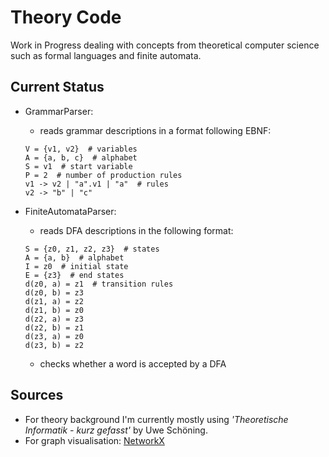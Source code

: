 # Theory Code
Work in Progress dealing with concepts from theoretical computer science such as formal languages and finite automata.

## Current Status
- GrammarParser: 
    - reads grammar descriptions in a format following EBNF:
    ```
    V = {v1, v2}  # variables
    A = {a, b, c}  # alphabet
    S = v1  # start variable
    P = 2  # number of production rules
    v1 -> v2 | "a".v1 | "a"  # rules 
    v2 -> "b" | "c" 
    ```
- FiniteAutomataParser: 
    - reads DFA descriptions in the following format:

    ```
    S = {z0, z1, z2, z3}  # states
    A = {a, b}  # alphabet
    I = z0  # initial state
    E = {z3}  # end states
    d(z0, a) = z1  # transition rules
    d(z0, b) = z3
    d(z1, a) = z2
    d(z1, b) = z0
    d(z2, a) = z3
    d(z2, b) = z1
    d(z3, a) = z0
    d(z3, b) = z2
    ```
    - checks whether a word is accepted by a DFA
 
## Sources

- For theory background I'm currently mostly using *'Theoretische Informatik - kurz gefasst'* by Uwe Schöning.
- For graph visualisation: [NetworkX](https://networkx.github.io/documentation/networkx-1.10/index.html)